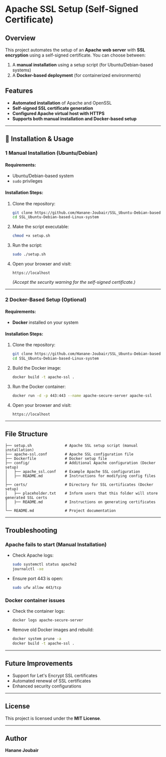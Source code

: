 # Apache SSL Setup (Self-Signed Certificate)

## Overview
This project automates the setup of an **Apache web server** with **SSL encryption** using a self-signed certificate. You can choose between:
1. A **manual installation** using a setup script (for Ubuntu/Debian-based systems)
2. A **Docker-based deployment** (for containerized environments)

## Features
- **Automated installation** of Apache and OpenSSL
- **Self-signed SSL certificate generation**
- **Configured Apache virtual host with HTTPS**
- **Supports both manual installation and Docker-based setup**

---

## 🚀 Installation & Usage

### **1 Manual Installation (Ubuntu/Debian)**
#### **Requirements:**
- Ubuntu/Debian-based system
- `sudo` privileges

#### **Installation Steps:**
1. Clone the repository:
   ```bash
   git clone https://github.com/Hanane-Joubair/SSL_Ubuntu-Debian-based-Linux-system.git
   cd SSL_Ubuntu-Debian-based-Linux-system
   ```
2. Make the script executable:
   ```bash
   chmod +x setup.sh
   ```
3. Run the script:
   ```bash
   sudo ./setup.sh
   ```
4. Open your browser and visit:
   ```
   https://localhost
   ```
   *(Accept the security warning for the self-signed certificate.)*

---

### **2 Docker-Based Setup (Optional)**
#### **Requirements:**
- **Docker** installed on your system

#### **Installation Steps:**
1. Clone the repository:
   ```bash
   git clone https://github.com/Hanane-Joubair/SSL_Ubuntu-Debian-based-Linux-system.git
   cd SSL_Ubuntu-Debian-based-Linux-system
   ```
2. Build the Docker image:
   ```bash
   docker build -t apache-ssl .
   ```
3. Run the Docker container:
   ```bash
   docker run -d -p 443:443 --name apache-secure-server apache-ssl
   ```
4. Open your browser and visit:
   ```
   https://localhost
   ```

---

##  File Structure
```
├── setup.sh               # Apache SSL setup script (manual installation)
├── apache-ssl.conf        # Apache SSL configuration file
├── Dockerfile             # Docker setup file
├── config/                # Additional Apache configuration (Docker setup)
│   ├── apache_ssl.conf    # Example Apache SSL configuration
│   ├── README.md          # Instructions for modifying config files
│
├── certs/                 # Directory for SSL certificates (Docker setup)
│   ├── placeholder.txt    # Inform users that this folder will store generated SSL certs
│   ├── README.md          # Instructions on generating certificates
│
└── README.md              # Project documentation
```

---

##  Troubleshooting
###  **Apache fails to start (Manual Installation)**
- Check Apache logs:
  ```bash
  sudo systemctl status apache2
  journalctl -xe
  ```
- Ensure port 443 is open:
  ```bash
  sudo ufw allow 443/tcp
  ```

###  **Docker container issues**
- Check the container logs:
  ```bash
  docker logs apache-secure-server
  ```
- Remove old Docker images and rebuild:
  ```bash
  docker system prune -a
  docker build -t apache-ssl .
  ```

---

##  Future Improvements
- Support for Let's Encrypt SSL certificates
- Automated renewal of SSL certificates
- Enhanced security configurations

---

##  License
This project is licensed under the **MIT License**.

---

##  Author
**Hanane Joubair**



